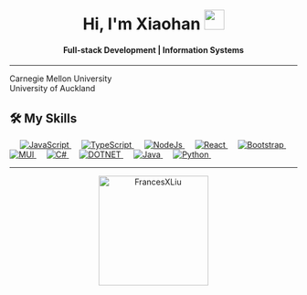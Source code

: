 <h1 align="center">Hi, I'm Xiaohan <img src="https://media.giphy.com/media/hvRJCLFzcasrR4ia7z/giphy.gif" width="35"></h1>
<h4 align="center"> Full-stack Development | Information Systems </h4>
<hr/>
Carnegie Mellon University <br />
University of Auckland <br />

## 🛠️ My Skills
<p align="left"> 
  &emsp;
  <a href="https://developer.mozilla.org/en-US/docs/Web/JavaScript" target="_blank"> 
     <img alt="JavaScript" src="https://img.shields.io/badge/JavaScript%20-%23F7DF1E.svg?logo=javascript&logoColor=black">
   </a>
  &emsp;
  <a href="https://www.typescriptlang.org/" target="_blank"> 
     <img alt="TypeScript" src="https://shields.io/badge/TypeScript-3178C6?logo=TypeScript&logoColor=FFF">
   </a>
  &emsp;
  <a href="https://nodejs.org/en" target="_blank"> 
     <img alt="NodeJs" src="https://img.shields.io/badge/Node.js-43853D?logo=node.js&logoColor=white">
   </a>
  &emsp;
  <a href="https://react.dev/" target="_blank"> 
     <img alt="React" src="https://img.shields.io/badge/React-20232A?logo=react&logoColor=61DAFB">
   </a>
  &emsp;
  <a href="https://getbootstrap.com/" target="_blank"> 
     <img alt="Bootstrap" src="https://img.shields.io/badge/Bootstrap-563D7C?logo=bootstrap&logoColor=white">
   </a>
  &emsp;
  <a href="https://mui.com/" target="_blank"> 
     <img alt="MUI" src="https://img.shields.io/badge/MUI-0081CB?logo=mui&logoColor=white">
   </a>
   &emsp;
   <a href="https://docs.microsoft.com/en-us/dotnet/csharp/" target="_blank">
    <img alt="C#" src="https://img.shields.io/badge/C%23-%23239120.svg?logo=c-sharp&logoColor=white">
  </a>
  &emsp;
  <a href="https://dotnet.microsoft.com/en-us/" target="_blank">
    <img alt="DOTNET" src="https://img.shields.io/badge/.NET-5C2D91?logo=.net&logoColor=white">
  </a>
  &emsp;
  <a href="https://www.java.com" target="_blank"> 
    <img alt="Java" src="https://img.shields.io/badge/Java-ED8B00?logo=openjdk&logoColor=white">
  </a>
  &emsp;
   <a href="https://www.python.org" target="_blank">
    <img alt="Python" src="https://img.shields.io/badge/Python%20-%2314354C.svg?logo=python&logoColor=white">
  </a>
  &emsp;
</p>

<hr />
<p align="center"> <img src="https://github-readme-stats.vercel.app/api/top-langs?username=FrancesXLiu&show_icons=true&locale=en&layout=compact&theme=algolia" alt="FrancesXLiu" height="192px"/> </p>

<!--
**FrancesXLiu/FrancesXLiu** is a ✨ _special_ ✨ repository because its `README.md` (this file) appears on your GitHub profile.

Here are some ideas to get you started:

- 🔭 I’m currently working on ...
- 🌱 I’m currently learning ...
- 👯 I’m looking to collaborate on ...
- 🤔 I’m looking for help with ...
- 💬 Ask me about ...
- 📫 How to reach me: ...
- 😄 Pronouns: ...
- ⚡ Fun fact: ...
-->
